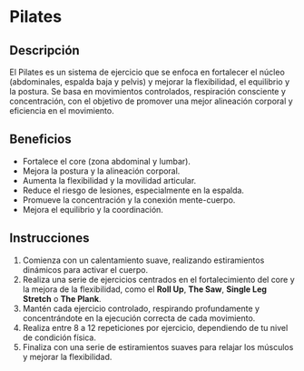 # Pilates

## Descripción
El Pilates es un sistema de ejercicio que se enfoca en fortalecer el núcleo (abdominales, espalda baja y pelvis) y mejorar la flexibilidad, el equilibrio y la postura. Se basa en movimientos controlados, respiración consciente y concentración, con el objetivo de promover una mejor alineación corporal y eficiencia en el movimiento.

## Beneficios
- Fortalece el core (zona abdominal y lumbar).
- Mejora la postura y la alineación corporal.
- Aumenta la flexibilidad y la movilidad articular.
- Reduce el riesgo de lesiones, especialmente en la espalda.
- Promueve la concentración y la conexión mente-cuerpo.
- Mejora el equilibrio y la coordinación.

## Instrucciones
1. Comienza con un calentamiento suave, realizando estiramientos dinámicos para activar el cuerpo.
2. Realiza una serie de ejercicios centrados en el fortalecimiento del core y la mejora de la flexibilidad, como el **Roll Up**, **The Saw**, **Single Leg Stretch** o **The Plank**.
3. Mantén cada ejercicio controlado, respirando profundamente y concentrándote en la ejecución correcta de cada movimiento.
4. Realiza entre 8 a 12 repeticiones por ejercicio, dependiendo de tu nivel de condición física.
5. Finaliza con una serie de estiramientos suaves para relajar los músculos y mejorar la flexibilidad.

